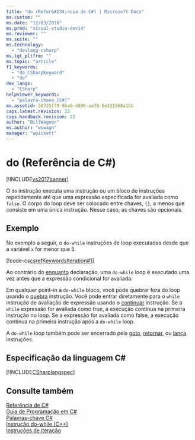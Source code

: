 ```yaml
---
title: "do (Refer&#234;ncia de C#) | Microsoft Docs"
ms.custom: ""
ms.date: "12/03/2016"
ms.prod: "visual-studio-dev14"
ms.reviewer: ""
ms.suite: ""
ms.technology: 
  - "devlang-csharp"
ms.tgt_pltfrm: ""
ms.topic: "article"
f1_keywords: 
  - "do_CSharpKeyword"
  - "do"
dev_langs: 
  - "CSharp"
helpviewer_keywords: 
  - "palavra-chave [C#]"
ms.assetid: 50725f79-9ba6-4898-aa78-6e331568a1bb
caps.latest.revision: 22
caps.handback.revision: 22
author: "BillWagner"
ms.author: "wiwagn"
manager: "wpickett"
---
```

# do (Refer&#234;ncia de C#)
[!INCLUDE[vs2017banner](../../../csharp/includes/vs2017banner.md)]

O `do` instrução executa uma instrução ou um bloco de instruções repetidamente até que uma expressão especificada for avaliada como `false`.  O corpo do loop deve ser colocado entre chaves, `{}`, a menos que consiste em uma única instrução.  Nesse caso, as chaves são opcionais.  
  
## Exemplo  
 No exemplo a seguir, o `do-while` instruções de loop executadas desde que a variável `x` for menor que 5.  
  
 [!code-cs[csrefKeywordsIteration#1](../../../csharp/language-reference/keywords/codesnippet/CSharp/do_1.cs)]  
  
 Ao contrário do  [enquanto](../../../csharp/language-reference/keywords/while.md) declaração, uma `do-while` loop é executado uma vez antes que a expressão condicional for avaliada.  
  
 Em qualquer point\-in a `do-while` bloco, você pode quebrar fora do loop usando o  [quebra](../../../csharp/language-reference/keywords/break.md) instrução.  Você pode entrar diretamente para o `while` instrução de avaliação de expressão usando o  [continuar](../../../csharp/language-reference/keywords/continue.md) instrução.  Se a `while` expressão for avaliada como true, a execução continua na primeira instrução no loop.  Se a expressão for avaliada como false, a execução continua na primeira instrução após a `do-while` loop.  
  
 A `do-while` loop também pode ser encerrado pela  [goto](../../../csharp/language-reference/keywords/goto.md),  [retornar](../../../csharp/language-reference/keywords/return.md), ou  [lança](../../../csharp/language-reference/keywords/throw.md) instruções.  
  
## Especificação da linguagem C\#  
 [!INCLUDE[CSharplangspec](../../../csharp/language-reference/keywords/includes/csharplangspec_md.md)]  
  
## Consulte também  
 [Referência de C\#](../../../csharp/language-reference/index.md)   
 [Guia de Programação em C\#](../../../csharp/programming-guide/index.md)   
 [Palavras\-chave C\#](../../../csharp/language-reference/keywords/index.md)   
 [Instrução do\-while \(C\+\+\)](/visual-cpp/cpp/do-while-statement-cpp)   
 [Instruções de iteração](../../../csharp/language-reference/keywords/iteration-statements.md)